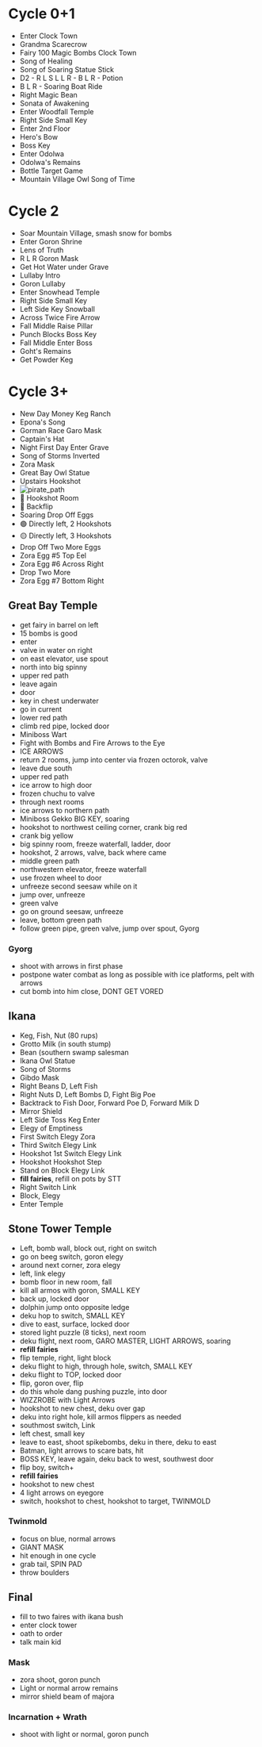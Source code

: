 # Cycle 0+1
* Enter Clock Town
* Grandma Scarecrow
* Fairy 100 Magic Bombs Clock Town
* Song of Healing
* Song of Soaring Statue Stick
* D2 - R L S L L R - B L R - Potion
* B L R - Soaring Boat Ride
* Right Magic Bean
* Sonata of Awakening
* Enter Woodfall Temple
* Right Side Small Key
* Enter 2nd Floor
* Hero's Bow
* Boss Key
* Enter Odolwa
* Odolwa's Remains
* Bottle Target Game
* Mountain Village Owl Song of Time

# Cycle 2
* Soar Mountain Village, smash snow for bombs
* Enter Goron Shrine
* Lens of Truth
* R L R Goron Mask
* Get Hot Water under Grave
* Lullaby Intro
* Goron Lullaby
* Enter Snowhead Temple
* Right Side Small Key
* Left Side Key Snowball
* Across Twice Fire Arrow
* Fall Middle Raise Pillar
* Punch Blocks Boss Key
* Fall Middle Enter Boss
* Goht's Remains
* Get Powder Keg

# Cycle 3+
* New Day Money Keg Ranch
* Epona's Song
* Gorman Race Garo Mask
* Captain's Hat
* Night First Day Enter Grave
* Song of Storms Inverted
* Zora Mask
* Great Bay Owl Statue
* Upstairs Hookshot
* <img src="pirate_path.png" alt="pirate_path">
* 🔴 Hookshot Room
* 🔵 Backflip
* Soaring Drop Off Eggs
* 🟢 Directly left, 2 Hookshots
* 🟡 Directly left, 3 Hookshots
* Drop Off Two More Eggs
* Zora Egg #5 Top Eel
* Zora Egg #6 Across Right
* Drop Two More
* Zora Egg #7 Bottom Right
## Great Bay Temple
* get fairy in barrel on left
* 15 bombs is good
* enter
* valve in water on right
* on east elevator, use spout
* north into big spinny
* upper red path
* leave again
* door
* key in chest underwater
* go in current
* lower red path
* climb red pipe, locked door
* Miniboss Wart
* Fight with Bombs and Fire Arrows to the Eye
* ICE ARROWS
* return 2 rooms, jump into center via frozen octorok, valve
* leave due south
* upper red path
* ice arrow to high door
* frozen chuchu to valve
* through next rooms
* ice arrows to northern path
* Miniboss Gekko BIG KEY, soaring
* hookshot to northwest ceiling corner, crank big red
* crank big yellow
* big spinny room, freeze waterfall, ladder, door
* hookshot, 2 arrows, valve, back where came
* middle green path
* northwestern elevator, freeze waterfall
* use frozen wheel to door
* unfreeze second seesaw while on it
* jump over, unfreeze
* green valve
* go on ground seesaw, unfreeze
* leave, bottom green path
* follow green pipe, green valve, jump over spout, Gyorg
### Gyorg
* shoot with arrows in first phase
* postpone water combat as long as possible with ice platforms, pelt with arrows
* cut bomb into him close, DONT GET VORED
## Ikana
* Keg, Fish, Nut (80 rups)
* Grotto Milk (in south stump)
* Bean (southern swamp salesman
* Ikana Owl Statue
* Song of Storms
* Gibdo Mask
* Right Beans D, Left Fish
* Right Nuts D, Left Bombs D, Fight Big Poe
* Backtrack to Fish Door, Forward Poe D, Forward Milk D
* Mirror Shield
* Left Side Toss Keg Enter
* Elegy of Emptiness
* First Switch Elegy Zora
* Third Switch Elegy Link
* Hookshot 1st Switch Elegy Link
* Hookshot Hookshot Step
* Stand on Block Elegy Link
* **fill fairies**, refill on pots by STT
* Right Switch Link
* Block, Elegy
* Enter Temple
## Stone Tower Temple
* Left, bomb wall, block out, right on switch
* go on beeg switch, goron elegy
* around next corner, zora elegy
* left, link elegy
* bomb floor in new room, fall
* kill all armos with goron, SMALL KEY
* back up, locked door
* dolphin jump onto opposite ledge
* deku hop to switch, SMALL KEY
* dive to east, surface, locked door
* stored light puzzle (8 ticks), next room
* deku flight, next room, GARO MASTER, LIGHT ARROWS, soaring
* **refill fairies**
* flip temple, right, light block
* deku flight to high, through hole, switch, SMALL KEY
* deku flight to TOP, locked door
* flip, goron over, flip
* do this whole dang pushing puzzle, into door
* WIZZROBE with Light Arrows
* hookshot to new chest, deku over gap
* deku into right hole, kill armos flippers as needed
* southmost switch, Link
* left chest, small key
* leave to east, shoot spikebombs, deku in there, deku to east
* Batman, light arrows to scare bats, hit
* BOSS KEY, leave again, deku back to west, southwest door
* flip boy, switch+
* **refill fairies**
* hookshot to new chest
* 4 light arrows on eyegore
* switch, hookshot to chest, hookshot to target, TWINMOLD
### Twinmold
* focus on blue, normal arrows
* GIANT MASK
* hit enough in one cycle
* grab tail, SPIN PAD
* throw boulders
## Final
* fill to two faires with ikana bush
* enter clock tower
* oath to order
* talk main kid
### Mask
* zora shoot, goron punch
* Light or normal arrow remains
* mirror shield beam of majora
### Incarnation + Wrath
* shoot with light or normal, goron punch
